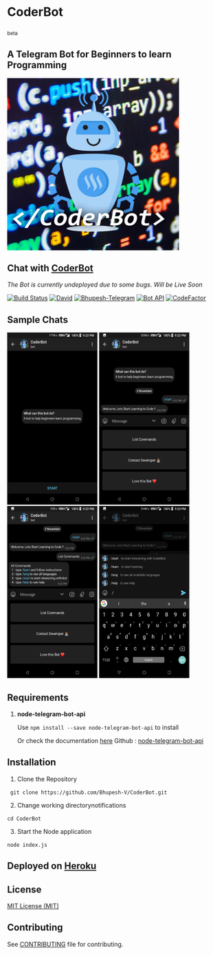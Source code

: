 <h1>CoderBot</h1>
<sub>beta</sub>

## A Telegram Bot for Beginners to learn Programming

<img src="https://github.com/Bhupesh-V/CoderBot/blob/master/Samples/coder_bot.jpg" alt="CoderBot" width="400" height="400" align="center">

## **Chat with [CoderBot](http://telegram.me/bhupesh_bot)**
*The Bot is currently undeployed due to some bugs.
Will be Live Soon*

[![Build Status](https://travis-ci.org/Bhupesh-V/CoderBot.svg?branch=master)](https://travis-ci.org/Bhupesh-V/CoderBot)
[![David](https://img.shields.io/david/expressjs/express.svg)](https://www.npmjs.com/package/telegram-bot-api)
[![Bhupesh-Telegram](https://img.shields.io/badge/Telegram-Bhupesh%20Varshney-green.svg)](https://telegram.me/bhuups)
[![Bot API](https://img.shields.io/badge/Bot%20API-v%204.0.0-blue.svg)](https://core.telegram.org/bots/api)
[![CodeFactor](https://www.codefactor.io/repository/github/bhupesh-v/coderbot/badge)](https://www.codefactor.io/repository/github/bhupesh-v/coderbot)

## Sample Chats
<img src="https://github.com/Bhupesh-V/CoderBot/blob/master/Samples/sample1.png" alt="alt text" width="210" height="400"> <img src="https://github.com/Bhupesh-V/CoderBot/blob/master/Samples/sample2.png" alt="alt text" width="210" height="400"> <img src="https://github.com/Bhupesh-V/CoderBot/blob/master/Samples/sample3.png" alt="alt text" width="210" height="400"> <img src="https://github.com/Bhupesh-V/CoderBot/blob/master/Samples/sample4.png" alt="alt text" width="210" height="400">


## Requirements
1. **node-telegram-bot-api** 

    Use  ``` npm install --save node-telegram-bot-api ```  to install
    
    Or check the documentation [here](https://www.npmjs.com/package/telegram-bot-api) 
    Github : [node-telegram-bot-api](https://github.com/yagop/node-telegram-bot-api)
## Installation
1. Clone the Repository
```
 git clone https://github.com/Bhupesh-V/CoderBot.git
```
2. Change working directorynotifications

```
cd CoderBot
```
3. Start the Node application
```
node index.js
```
## Deployed on [Heroku](https://www.heroku.com/)

## License
[MIT License (MIT)](https://github.com/Bhupesh-V/CoderBot/blob/master/LICENSE)

## Contributing
See [CONTRIBUTING](CONTRIBUTING.md) file for contributing.
